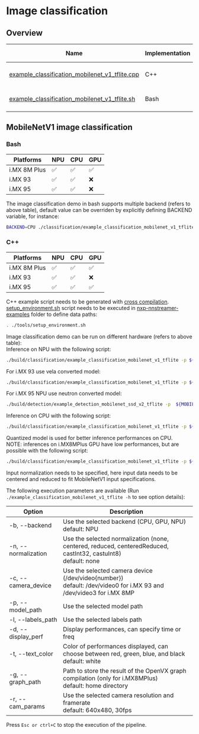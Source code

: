 # Image classification

## Overview
Name | Implementation | Model | ML engine | Features
--- | --- | --- | --- | --- |
[example_classification_mobilenet_v1_tflite.cpp](./cpp/example_classification_mobilenet_v1_tflite.cpp) | C++ | MobileNetV1 | TFLite| camera<br>gst-launch<br>
[example_classification_mobilenet_v1_tflite.sh](./example_classification_mobilenet_v1_tflite.sh) | Bash | MobileNetV1 | TFLite| camera<br>gst-launch<br>

## MobileNetV1 image classification
### Bash
|   Platforms  | NPU | CPU | GPU |
| ------------ | --- | --- | --- |
| i.MX 8M Plus | :white_check_mark: | :white_check_mark: | :white_check_mark: |
|   i.MX 93    | :white_check_mark: | :white_check_mark: | :x: |
|   i.MX 95    | :white_check_mark: | :white_check_mark: | :x: |

The image classification demo in bash supports multiple backend (refers to above table), default value can be overriden by explicitly defining BACKEND variable, for instance:
```bash
BACKEND=CPU ./classification/example_classification_mobilenet_v1_tflite.sh
```

### C++
|   Platforms  | NPU | CPU | GPU |
| ------------ | --- | --- | --- |
| i.MX 8M Plus | :white_check_mark: | :white_check_mark: | :white_check_mark: |
|   i.MX 93    | :white_check_mark: | :white_check_mark: | :x: |
|   i.MX 95    | :white_check_mark: | :white_check_mark: | :white_check_mark: |

C++ example script needs to be generated with [cross compilation](../). [setup_environment.sh](../tools/setup_environment.sh) script needs to be executed in [nxp-nnstreamer-examples](../) folder to define data paths:
```bash
. ./tools/setup_environment.sh
```

Image classification demo can be run on different hardware (refers to above table):<br>
Inference on NPU with the following script:
```bash
./build/classification/example_classification_mobilenet_v1_tflite -p ${MOBILENETV1_QUANT} -l ${MOBILENETV1_LABELS}
```
For i.MX 93 use vela converted model:
```bash
./build/classification/example_classification_mobilenet_v1_tflite -p ${MOBILENETV1_QUANT_VELA} -l ${MOBILENETV1_LABELS}
```

For i.MX 95 NPU use neutron converted model:
```bash
./build/detection/example_detection_mobilenet_ssd_v2_tflite -p  ${MOBILENETV1_QUANT_NEUTRON} -l ${COCO_LABELS} -x ${MOBILENETV2_BOXES}
```

Inference on CPU with the following script:
```bash
./build/classification/example_classification_mobilenet_v1_tflite -p ${MOBILENETV1_QUANT} -l ${MOBILENETV1_LABELS} -b CPU
```
Quantized model is used for better inference performances on CPU.<br>
NOTE: inferences on i.MX8MPlus GPU have low performances, but are possible with the following script:
```bash
./build/classification/example_classification_mobilenet_v1_tflite -p ${MOBILENETV1} -l ${MOBILENETV1_LABELS} -b GPU -n centeredReduced
```
Input normalization needs to be specified, here input data needs to be centered and reduced to fit MobileNetV1 input specifications.

The following execution parameters are available (Run ``` ./example_classification_mobilenet_v1_tflite -h``` to see option details):

Option | Description
--- | ---
-b, --backend | Use the selected backend (CPU, GPU, NPU)<br> default: NPU
-n, --normalization | Use the selected normalization (none, centered, reduced, centeredReduced, castInt32, castuInt8)<br> default: none
-c, --camera_device | Use the selected camera device (/dev/video{number})<br>default: /dev/video0 for i.MX 93 and /dev/video3 for i.MX 8MP
-p, --model_path | Use the selected model path
-l, --labels_path | Use the selected labels path
-d, --display_perf |Display performances, can specify time or freq
-t, --text_color | Color of performances displayed, can choose between red, green, blue, and black<br> default: white
-g, --graph_path | Path to store the result of the OpenVX graph compilation (only for i.MX8MPlus)<br> default: home directory
-r, --cam_params | Use the selected camera resolution and framerate<br> default: 640x480, 30fps

Press ```Esc or ctrl+C``` to stop the execution of the pipeline.<br><br>